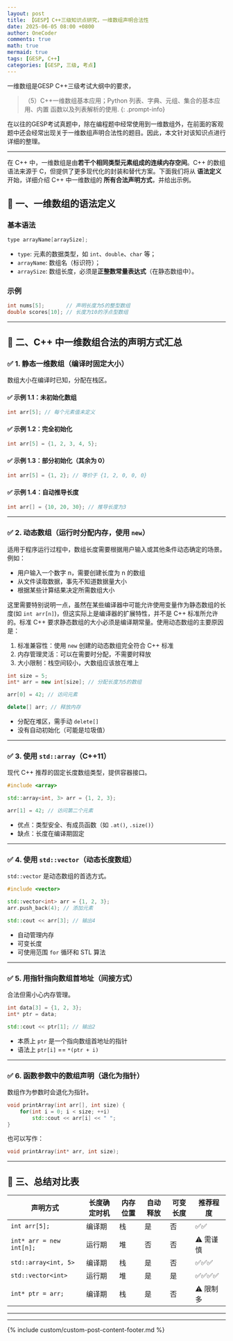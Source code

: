 ```yaml
---
layout: post
title: 【GESP】C++三级知识点研究，一维数组声明合法性
date: 2025-06-05 08:00 +0800
author: OneCoder
comments: true
math: true
mermaid: true
tags: [GESP, C++]
categories: [GESP, 三级, 考点]
---
```

一维数组是GESP C++三级考试大纲中的要求，
> （5）C++一维数组基本应用；Python 列表、字典、元组、集合的基本应用、内置
函数以及列表解析的使用.
{: .prompt-info}

在以往的GESP考试真题中，除在编程题中经常使用到一维数组外，在前面的客观题中还会经常出现关于一维数组声明合法性的题目。因此，本文针对该知识点进行详细的整理。

---

在 C++ 中，一维数组是由**若干个相同类型元素组成的连续内存空间**。C++ 的数组语法来源于 C，但提供了更多现代化的封装和替代方案。下面我们将从 **语法定义** 开始，详细介绍 C++ 中一维数组的 **所有合法声明方式**，并给出示例。

## 🧩 一、一维数组的语法定义

### 基本语法

```cpp
type arrayName[arraySize];
```

* `type`: 元素的数据类型，如 `int`、`double`、`char` 等；
* `arrayName`: 数组名（标识符）；
* `arraySize`: 数组长度，必须是**正整数常量表达式**（在静态数组中）。

### 示例

```cpp
int nums[5];       // 声明长度为5的整型数组
double scores[10]; // 长度为10的浮点型数组
```

---

## 🧭 二、C++ 中一维数组合法的声明方式汇总

### ✅ 1. **静态一维数组（编译时固定大小）**

数组大小在编译时已知，分配在栈区。

#### ✅ 示例 1.1：未初始化数组

```cpp
int arr[5]; // 每个元素值未定义
```

#### ✅ 示例 1.2：完全初始化

```cpp
int arr[5] = {1, 2, 3, 4, 5};
```

#### ✅ 示例 1.3：部分初始化（其余为 0）

```cpp
int arr[5] = {1, 2}; // 等价于 {1, 2, 0, 0, 0}
```

#### ✅ 示例 1.4：自动推导长度

```cpp
int arr[] = {10, 20, 30}; // 推导长度为3
```

---

### ✅ 2. **动态数组（运行时分配内存，使用 `new`）**

适用于程序运行过程中，数组长度需要根据用户输入或其他条件动态确定的场景。例如：

* 用户输入一个数字 n，需要创建长度为 n 的数组
* 从文件读取数据，事先不知道数据量大小
* 根据某些计算结果决定所需数组大小

这里需要特别说明一点，虽然在某些编译器中可能允许使用变量作为静态数组的长度(如 `int arr[n]`)，但这实际上是编译器的扩展特性，并不是 C++ 标准所允许的。标准 C++ 要求静态数组的大小必须是编译期常量。使用动态数组的主要原因是：

1. 标准兼容性：使用 `new` 创建的动态数组完全符合 C++ 标准
2. 内存管理灵活：可以在需要时分配，不需要时释放
3. 大小限制：栈空间较小，大数组应该放在堆上

```cpp
int size = 5;
int* arr = new int[size]; // 分配长度为5的数组

arr[0] = 42; // 访问元素

delete[] arr; // 释放内存
```

* 分配在堆区，需手动 `delete[]`
* 没有自动初始化（可能是垃圾值）

---

### ✅ 3. **使用 `std::array`（C++11）**

现代 C++ 推荐的固定长度数组类型，提供容器接口。

```cpp
#include <array>

std::array<int, 3> arr = {1, 2, 3};

arr[1] = 42; // 访问第二个元素
```

* 优点：类型安全、有成员函数（如 `.at()`, `.size()`）
* 缺点：长度在编译期固定

---

### ✅ 4. **使用 `std::vector`（动态长度数组）**

`std::vector` 是动态数组的首选方式。

```cpp
#include <vector>

std::vector<int> arr = {1, 2, 3};
arr.push_back(4); // 添加元素

std::cout << arr[3]; // 输出4
```

* 自动管理内存
* 可变长度
* 可使用范围 `for` 循环和 STL 算法

---

### ✅ 5. **用指针指向数组首地址（间接方式）**

合法但需小心内存管理。

```cpp
int data[3] = {1, 2, 3};
int* ptr = data;

std::cout << ptr[1]; // 输出2
```

* 本质上 `ptr` 是一个指向数组首地址的指针
* 语法上 `ptr[i]` == `*(ptr + i)`

---

### ✅ 6. **函数参数中的数组声明（退化为指针）**

数组作为参数时会退化为指针。

```cpp
void printArray(int arr[], int size) {
    for(int i = 0; i < size; ++i)
        std::cout << arr[i] << " ";
}
```

也可以写作：

```cpp
void printArray(int* arr, int size);
```

---

## 📌 三、总结对比表

| 声明方式                     | 长度确定时机 | 内存位置 | 自动释放 | 可变长度 | 推荐程度   |
| ------------------------ | ------ | ---- | ---- | ---- | ------ |
| `int arr[5];`            | 编译期    | 栈    | 是    | 否    | ✅✅     |
| `int* arr = new int[n];` | 运行期    | 堆    | 否    | 否    | ⚠️ 需谨慎 |
| `std::array<int, 5>`     | 编译期    | 栈    | 是    | 否    | ✅✅✅    |
| `std::vector<int>`       | 运行期    | 堆    | 是    | 是    | ✅✅✅✅   |
| `int* ptr = arr;`        | 编译期    | 栈    | 是    | 否    | ⚠️ 限制多 |

---

---
{% include custom/custom-post-content-footer.md %}

